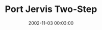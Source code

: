 ---
_schema: default
title: Port Jervis Two-Step
link: https://www.geocaching.com/geocache/GC9090
owner: patw
date: 2002-11-03 00:03:00
log_type: Found it
display_coords: N 41° 21.429' W 074° 40.917'
latitude: '41.35715'
longitude: '-74.68195'
zhanna_log:  >-
  Hi, Patrick and Shirley!


  We tried this one after “Wheelin' and Dealin'” and just before “Round Robin”. Everything went well at each waypoint, though we had a little adventure at the final stage. We found the location, made a note of the required information, and were going back to the car when a woman came running up to us saying “Don't go anywhere! Don't go anywhere!” It sounded as though she wanted to give us a tour of the place. But when we entered, a man stepped out, introduced himself and asked Aaron who he was. Aaron gave his name, and the man looked at him quizzically and asked “Uhh, and why should I know you?” Apparently we'd walked in on some kind of private party and book-signing, and we _weren't_ on the guest list. (I guess in that case maybe we were the uninvited visitors?!) He told us it would be better if we returned on a summer Saturday. I wouldn't have minded trying to grab a sample from the buffet or at least the candy dish, but we felt it was best just to leave. This cache was a fun, interesting adventure — we loved it! And we learned a lot. Thanks.


  Zhanna and Aaron
image_gallery_zh: gallery2
image_gallery_zh_class: single  
post_id: 14480
---